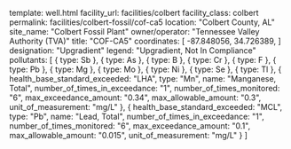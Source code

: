 template: well.html
facility_url: facilities/colbert
facility_class: colbert
permalink: facilities/colbert-fossil/cof-ca5
location: "Colbert County, AL"
site_name: "Colbert Fossil Plant"
owner/operator: "Tennessee Valley Authority (TVA)"
title: "COF-CA5"
coordinates: [
    -87.848056,
    34.726389,
]
designation: "Upgradient"
legend: "Upgradient, Not In Compliance"
pollutants: [
  {
    type: Sb
  },
  {
    type: As
  },
  {
    type: B
  },
  {
    type: Cr
  },
  {
    type: F
  },
  {
    type: Pb
  },
  {
    type: Mg
  },
  {
    type: Mo
  },
  {
    type: Ni
  },
  {
    type: Se
  },
  {
    type: Tl
  },
  {
    health_base_standard_exceeded: "LHA",
    type: "Mn",
    name: "Manganese, Total",
    number_of_times_in_exceedance: "1",
    number_of_times_monitored: "6",
    max_exceedance_amount: "0.34",
    max_allowable_amount: "0.3",
    unit_of_measurement: "mg/L"
  },
  {
    health_base_standard_exceeded: "MCL",
    type: "Pb",
    name: "Lead, Total",
    number_of_times_in_exceedance: "1",
    number_of_times_monitored: "6",
    max_exceedance_amount: "0.1",
    max_allowable_amount: "0.015",
    unit_of_measurement: "mg/L"
  }
]
    